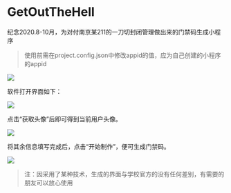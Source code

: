# GetOutTheHell
纪念2020.8-10月，为对付南京某211的一刀切封闭管理做出来的门禁码生成小程序

> 使用前需在project.config.json中修改appid的值，应为自己创建的小程序的appid

![](https://github.com/Ricky-Chu/GetOutTheHell/image-appid.png)

软件打开界面如下： 

![](https://github.com/Ricky-Chu/GetOutTheHell/image-index.png)

点击“获取头像”后即可得到当前用户头像。

![](https://github.com/Ricky-Chu/GetOutTheHell/image-face.png)

将其余信息填写完成后，点击“开始制作”，便可生成门禁码。

![](https://github.com/Ricky-Chu/GetOutTheHell/image-result.png)

> 注：因采用了某种技术，生成的界面与学校官方的没有任何差别，有需要的朋友可以放心使用
